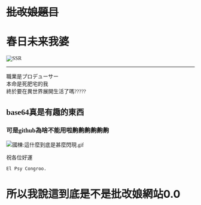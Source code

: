 <font face="微軟正黑體">

# ~~批改娘題目~~

# 春日未来我婆

![SSR](https://i.imgur.com/qL9Kix9.jpg)

-----------------------------------------

職業是プロデューサー  
本命是死肥宅的我  
終於要在異世界展開生活了嗎?????  

## base64真是有趣的東西

### 可是github為啥不能用啦齁齁齁齁齁齁

![國棟:這什麼到底是甚麼閃現.gif](https://i.imgur.com/s37q1Gf.gif)

祝各位好運  

    El Psy Congroo.

</font>

# 所以我說這到底是不是批改娘網站0.0
